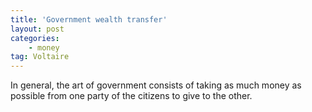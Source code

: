 ```yaml
---
title: 'Government wealth transfer'
layout: post
categories:
    - money
tag: Voltaire
---
```


In general, the art of government consists of taking as much money as possible from one party of the citizens to give to the other.